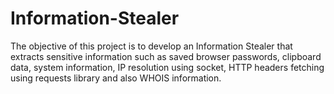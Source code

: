 # Information-Stealer
The objective of this project is to develop an Information Stealer that extracts sensitive information such as saved browser passwords, clipboard data, system information, IP resolution using socket,
HTTP headers fetching using requests library and also WHOIS information.
